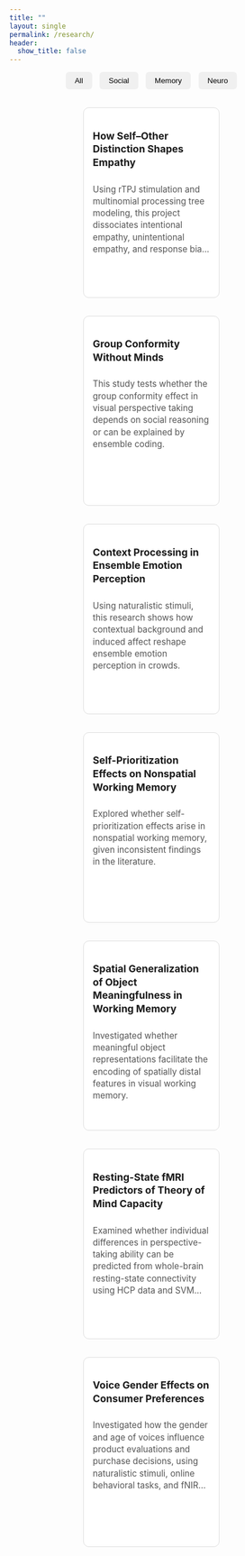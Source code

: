 ```yaml
---
title: ""
layout: single
permalink: /research/
header:
  show_title: false
---
```


<div style="text-align:center; margin-bottom: 2rem;">
  <button class="filter-button" onclick="filterSelection('all')">All</button>
  <button class="filter-button" onclick="filterSelection('social')">Social</button>
  <button class="filter-button" onclick="filterSelection('memory')">Memory</button>
  <button class="filter-button" onclick="filterSelection('neuro')">Neuro</button>
</div>

<div class="project-cards">
  <a href="/projects/social/empathy_rtpj" class="card-link social">
    <div class="card">
      <h3>How Self–Other Distinction Shapes Empathy</h3>
      <p>Using rTPJ stimulation and multinomial processing tree modeling, this project dissociates intentional empathy, unintentional empathy, and response bias to examine how self–other distinction contributes to empathic accuracy.</p>
    </div>
  </a>

  <a href="/projects/social/groupbias_perspectivetaking" class="card-link social">
    <div class="card">
      <h3>Group Conformity Without Minds</h3>
      <p>This study tests whether the group conformity effect in visual perspective taking depends on social reasoning or can be explained by ensemble coding.</p>
    </div>
  </a>

  <a href="/projects/social/cep" class="card-link social">
    <div class="card">
      <h3>Context Processing in Ensemble Emotion Perception</h3>
      <p>Using naturalistic stimuli, this research shows how contextual background and induced affect reshape ensemble emotion perception in crowds.</p>
    </div>
  </a>

  <a href="/projects/memory/spe8vcs" class="card-link memory">
    <div class="card">
      <h3>Self-Prioritization Effects on Nonspatial Working Memory</h3>
      <p>Explored whether self-prioritization effects arise in nonspatial working memory, given inconsistent findings in the literature.</p>
    </div>
  </a>

  <a href="/projects/memory/meaningfulness" class="card-link memory">
    <div class="card">
      <h3>Spatial Generalization of Object Meaningfulness in Working Memory</h3>
      <p>Investigated whether meaningful object representations facilitate the encoding of spatially distal features in visual working memory.</p>
    </div>
  </a>

  <a href="/projects/neuro/predicting-empathy" class="card-link neuro">
    <div class="card">
      <h3>Resting-State fMRI Predictors of Theory of Mind Capacity</h3>
      <p>Examined whether individual differences in perspective-taking ability can be predicted from whole-brain resting-state connectivity using HCP data and SVM modeling.</p>
    </div>
  </a>

  <a href="/projects/neuro/voice-gender" class="card-link neuro">
    <div class="card">
      <h3>Voice Gender Effects on Consumer Preferences</h3>
      <p>Investigated how the gender and age of voices influence product evaluations and purchase decisions, using naturalistic stimuli, online behavioral tasks, and fNIRS neuroimaging.</p>
    </div>
  </a>
</div>

<script>
function filterSelection(category) {
  const links = document.querySelectorAll('.card-link');
  links.forEach(link => {
    if (category === 'all' || link.classList.contains(category)) {
      link.style.display = 'block';
    } else {
      link.style.display = 'none';
    }
  });
}
filterSelection('all');
</script>

<style>
/* Filter buttons */
.filter-button {
  padding: 0.5rem 1rem;
  margin: 0 0.3rem;
  background: #f0f0f0;
  border: none;
  border-radius: 6px;
  cursor: pointer;
  font-weight: 500;
}
.filter-button:hover {
  background: #e0e0e0;
}

/* Card grid layout */
.project-cards {
  display: flex;
  flex-wrap: wrap;
  justify-content: center;
  gap: 2rem;
  margin-top: 1.5rem;
}

.card-link {
  text-decoration: none;
  color: inherit;
  width: 48%;
  transition: transform 0.2s, box-shadow 0.2s;
}

.card-link:hover .card {
  box-shadow: 0 4px 12px rgba(0, 0, 0, 0.1);
  transform: translateY(-2px);
}

.card-link:hover h3,
.card-link:hover p {
  text-decoration: none;
  color: inherit;
}

.card {
  background: #fff;
  border: 1px solid #ddd;
  border-radius: 10px;
  padding: 0.8rem 1rem;
  height: 310px;
  display: flex;
  flex-direction: column;
  justify-content: flex-start;
  overflow: hidden;
}

.card h3 {
  font-size: 1.1rem;
  margin-bottom: 0.6rem;
  line-height: 1.35;
  word-break: break-word;
  overflow-wrap: break-word;
}

.card p {
  font-size: 0.95rem;
  color: #555;
  line-height: 1.4;
  height: calc(1.4em * 6); /* 한 줄 높이 × 최대 줄 수 */
  display: -webkit-box;
  -webkit-line-clamp: 6;       /* 최대 6줄까지 표시 */
  -webkit-box-orient: vertical;
  overflow: hidden;
  text-overflow: ellipsis;
}

/* Mobile responsiveness */
@media screen and (max-width: 768px) {
  .card-link {
    width: 100%;
    max-width: 95%;
  }
}
</style>
